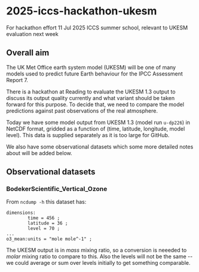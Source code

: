# 2025-iccs-hackathon-ukesm
For hackathon effort 11 Jul 2025 ICCS summer school, relevant to UKESM evaluation next week

## Overall aim

The UK Met Office earth system model (UKESM) will be one of many
models used to predict future Earth behaviour for the IPCC
Assessment Report 7.

There is a hackathon at Reading to evaluate the UKESM 1.3 output
to discuss its output quality currently and what variant should
be taken forward for this purpose. To decide that, we need to compare
the model predictions against past observations of the real
atmosphere.

Today we have some model output from UKESM 1.3 (model run
`u-dp226`) in NetCDF format, gridded as a function of
(time, latitude, longitude, model level). This data is supplied
separately as it is too large for GitHub.

We also have some observational datasets which some more detailed
notes about will be added below.



## Observational datasets

### BodekerScientific_Vertical_Ozone

From `ncdump -h` this dataset has:
```
dimensions:
        time = 456 ;
        latitude = 36 ;
        level = 70 ;
...
o3_mean:units = "mole mole^-1" ;
```
The UKESM output is in _mass_ mixing ratio, so a conversion is neeeded to
_molar_ mixing ratio to compare to this.
Also the levels will not be the same -- we could average or sum over levels
initially to get something comparable.
